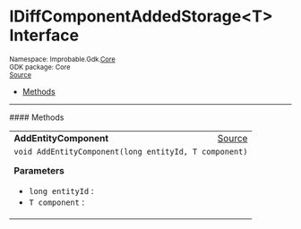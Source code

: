 
# IDiffComponentAddedStorage&lt;T&gt; Interface
<sup>
Namespace: Improbable.Gdk.<a href="{{urlRoot}}/api/core-index">Core</a><br/>
GDK package: Core<br/>
<a href="https://www.github.com/spatialos/gdk-for-unity/blob/3a2a2965/workers/unity/Packages/io.improbable.gdk.core/Worker/DiffStorage.cs/#L36">Source</a>
<style>
a code {
                    padding: 0em 0.25em!important;
}
code {
                    background-color: #ffffff!important;
}
</style>
</sup>
<nav id="pageToc" class="page-toc"><ul><li><a href="#methods">Methods</a>
</ul></nav>













</p>
<hr style="width:100%; border-top-color:#d8d8d8" />
#### Methods


</p>




<table width="100%">
    <tr>
        <td style="border-right:none"><a id="addentitycomponent-long-t"></a><b>AddEntityComponent</b></td>
        <td style="border-left:none; text-align:right"><a href="https://www.github.com/spatialos/gdk-for-unity/blob/3a2a2965/workers/unity/Packages/io.improbable.gdk.core/Worker/DiffStorage.cs/#L38">Source</a></td>
    </tr>
    <tr>
        <td colspan="2">
<code>void AddEntityComponent(long entityId, T component)</code></p>



</p>

<b>Parameters</b>

<ul>
<li><code>long entityId</code> : </li>
<li><code>T component</code> : </li>
</ul>





</td>
    </tr>
</table>





